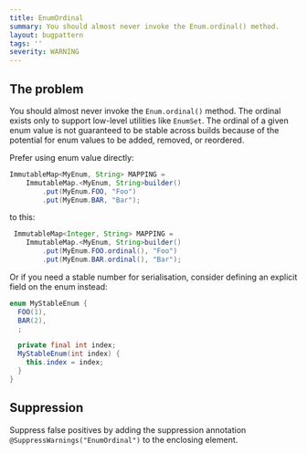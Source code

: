 ```yaml
---
title: EnumOrdinal
summary: You should almost never invoke the Enum.ordinal() method.
layout: bugpattern
tags: ''
severity: WARNING
---
```


<!--
*** AUTO-GENERATED, DO NOT MODIFY ***
To make changes, edit the @BugPattern annotation or the explanation in docs/bugpattern.
-->


## The problem
You should almost never invoke the `Enum.ordinal()` method. The ordinal exists
only to support low-level utilities like `EnumSet`. The ordinal of a given enum
value is not guaranteed to be stable across builds because of the potential for
enum values to be added, removed, or reordered.

Prefer using enum value directly:

```java
ImmutableMap<MyEnum, String> MAPPING =
    ImmutableMap.<MyEnum, String>builder()
        .put(MyEnum.FOO, "Foo")
        .put(MyEnum.BAR, "Bar");
```

to this:

```java
 ImmutableMap<Integer, String> MAPPING =
    ImmutableMap.<MyEnum, String>builder()
        .put(MyEnum.FOO.ordinal(), "Foo")
        .put(MyEnum.BAR.ordinal(), "Bar");
```

Or if you need a stable number for serialisation, consider defining an explicit
field on the enum instead:

```java
enum MyStableEnum {
  FOO(1),
  BAR(2),
  ;

  private final int index;
  MyStableEnum(int index) {
    this.index = index;
  }
}
```

## Suppression
Suppress false positives by adding the suppression annotation `@SuppressWarnings("EnumOrdinal")` to the enclosing element.
